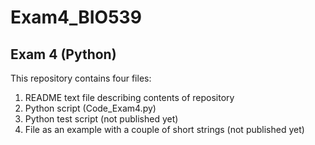 # Exam4_BIO539

## Exam 4 (Python)
This repository contains four files:

1. README text file describing contents of repository
2. Python script (Code_Exam4.py)
3. Python test script (not published yet)
4. File as an example with a couple of short strings (not published yet)
